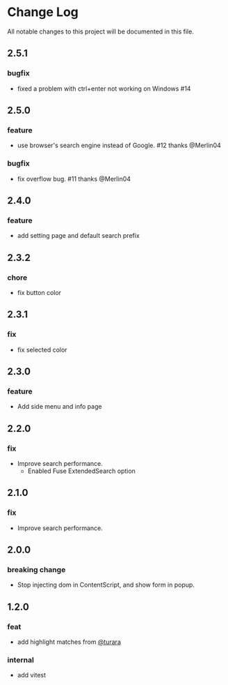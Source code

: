 # Change Log
All notable changes to this project will be documented in this file.

## 2.5.1
### bugfix
- fixed a problem with ctrl+enter not working on Windows #14

## 2.5.0
### feature
- use browser's search engine instead of Google. #12 thanks  @Merlin04 

### bugfix
- fix overflow bug. #11 thanks @Merlin04

## 2.4.0
### feature
- add setting page and default search prefix

## 2.3.2
### chore
- fix button color

## 2.3.1
### fix
- fix selected color

## 2.3.0
### feature
- Add side menu and info page

## 2.2.0
### fix
- Improve search performance.
  - Enabled Fuse ExtendedSearch option

## 2.1.0
### fix
- Improve search performance.

## 2.0.0
### breaking change
- Stop injecting dom in ContentScript, and show form in popup.

## 1.2.0
### feat
- add highlight matches from [@turara](https://github.com/turara)
### internal
- add vitest
